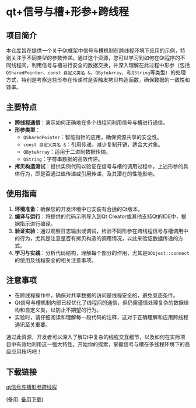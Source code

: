 # qt+信号与槽+形参+跨线程

## 项目简介

本仓库旨在提供一个关于Qt框架中信号与槽机制在跨线程环境下应用的示例，特别关注于不同类型的参数传递。通过这个资源，您可以学习到如何在Qt程序的不同线程间，利用信号与槽进行安全的数据交换，并深入理解在此过程中形参（包括`QSharedPointer`、`const 自定义类名 &`、`QByteArray`、和`QString`等类型）的处理方式，特别是考察这些形参在传递时是否触发拷贝构造函数，确保数据的一致性和效率。

## 主要特点

- **跨线程通信**：演示如何正确地在多个线程间利用信号与槽进行通信。
- **形参类型**：
    - `QSharedPointer`：智能指针的应用，确保资源共享的安全性。
    - `const 自定义类名 &`：引用传递，减少复制开销，适合大对象。
    - `QByteArray`：适用于二进制数据传输。
    - `QString`：字符串数据的高效传递。
- **拷贝构造测试**：提供实例代码以验证在信号与槽的调用过程中，上述形参的具体行为，即是否通过值传递或引用传递，及其潜在的性能影响。

## 使用指南

1. **环境准备**：确保您的开发环境中已安装有合适的Qt版本。
2. **编译与运行**：将提供的代码示例导入到Qt Creator或其他支持Qt的IDE中，根据指示进行编译。
3. **验证实验**：通过观察日志输出或调试，检验不同形参在跨线程信号与槽调用中的行为，尤其是注意是否有拷贝构造的调用情况，以此来验证数据传递的方式。
4. **学习与实践**：分析代码结构，理解每个部分的作用，尤其是`QObject::connect`的使用及线程安全的相关注意事项。

## 注意事项

- 在跨线程操作中，确保对共享数据的访问是线程安全的，避免竞态条件。
- Qt信号与槽机制内部已经优化了线程间的通信，但仍需谨慎处理复杂的数据结构和自定义类，以防止不期望的行为。
- 实验时，请仔细阅读和理解每一段代码的注释，这对于正确理解和应用跨线程通讯至关重要。

通过此资源，开发者可以深入了解Qt中复杂的线程交互细节，以及如何在实际项目中有效地利用这一强大特性。开始你的探索，掌握信号与槽在多线程环境下的高级应用技巧吧！

## 下载链接
[qt信号与槽形参跨线程](https://pan.quark.cn/s/117360d03acd) 

(备用: [备用下载](https://pan.baidu.com/s/10cSB_PrMd7PZ6MJ8fugXdQ?pwd=1234))
